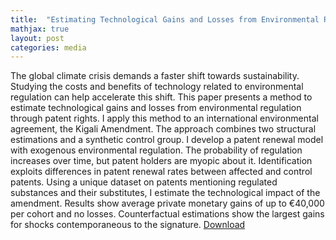 ```yaml
---
title:  "Estimating Technological Gains and Losses from Environmental Regulation (UPDATED)"
mathjax: true
layout: post
categories: media
---
```

The global climate crisis demands a faster shift towards sustainability. Studying the costs and benefits of technology related to environmental regulation can help accelerate this shift. This paper presents a method to estimate technological gains and losses from environmental regulation through patent rights. I apply this method to an international environmental agreement, the Kigali Amendment. The approach combines two structural estimations and a synthetic control group. I develop a patent renewal model with exogenous environmental regulation. The probability of regulation increases over time, but patent holders are myopic about it. Identification exploits differences in patent renewal rates between affected and control patents. Using a unique dataset on patents mentioning regulated substances and their substitutes, I estimate the technological impact of the amendment. Results show average private monetary gains of up to €40,000 per cohort and no losses. Counterfactual estimations show the largest gains for shocks contemporaneous to the signature.
[Download](https://www.dropbox.com/s/qc3sbz3uxfa5cum/Roger.pdf?dl=0)
